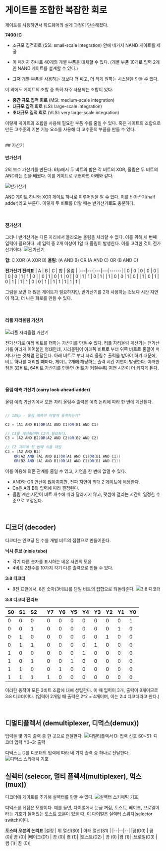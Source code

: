 # 게이트를 조합한 복잡한 회로

게이트를 사용하면서 하드웨어의 설계 과정이 단순해졌다.

**7400 IC**

- 소규모 집적회로 (SSI: small-scale integration) 안에 네가지 NAND 게이트를 제공
- 이 패키지 하나로 40개의 개별 부품을 대체할 수 있다.
  (개별 부품 10개로 입력 2개인 NAND 게이트를 설계할 수 있다.)

- 그저 개별 부품을 사용하는 것보다 더 싸고, 더 작게 원하는 시스템을 만들 수 있다.

이 외에도 게이트의 조합 중 특히 자주 사용되는 조합이 있다.

- **중간 규모 집적 회로** (MSI: medium-scale integration)
- **대규모 집적 회로** (LSI: large-scale integration)
- **초대규모 집적 회로** (VLSI: very large-scale integration)

이렇게 게이트의 조합을 사용해 필요한 부품 수를 줄일 수 있다.
혹은 게이트의 조합으로 만든 고수준의 기본 기능 요소를 사용해 더 고수준의 부품을 만들 수 있다.

<br />
## 가산기

#### 반가산기

2의 보수 가산기를 만든다.
61p에서 두 비트의 합은 각 비트의 XOR, 올림은 두 비트의 AND라는 것을 배웠다.
이를 게이트로 구현하면 아래와 같다.

![반가산기](https://cdn.discordapp.com/attachments/879215554379018243/974669368027938816/IMG_9314.jpg)

AND 게이트 하나와 XOR 게이트 하나로 이루어짐을 알 수 있다. 이를 반가산기(half adder)라고 부른다. 이렇게 두 비트를 더할 때는 반가산기로도 충분하다.

<br />

#### 전가산기

그러나 반가산기는 다른 자리에서 올라오는 올림을 처리할 수 없다. 이를 위해 세 번째 입력이 필요하다. 세 입력 중 2개 이상이 1일 때 올림이 발생한다. 이를 고려한 것이 전가산기이다.
![전가산기](https://cdn.discordapp.com/attachments/879215554379018243/974669368367652904/IMG_9315.jpg)

**합**: C XOR (A XOR B)
**올림**: (A AND B) OR (A AND C) OR (B AND C)

**전가산기 진리표**
| A | B | C | 합 | 올림 |
|---|---|---|---|------|
| 0 | 0 | 0 | 0 | 0 |
| 0 | 0 | 1 | 1 | 0 |
| 0 | 1 | 0 | 1 | 0 |
| 0 | 1 | 1 | 0 | 1 |
| 1 | 0 | 0 | 1 | 0 |
| 1 | 0 | 1 | 0 | 1 |
| 1 | 1 | 0 | 0 | 1 |
| 1 | 1 | 1 | 1 | 1 |

그림을 보면 더 많은 게이트가 필요하지만, 반가산기를 2개 사용하는 것보다 시간 지연이 적고, 더 나은 회로를 만들 수 있다.

<br />

#### 리플 자리올림 가산기

![리플 자리올림 가산기](https://cdn.discordapp.com/attachments/879215554379018243/974669367948222505/IMG_9316.jpg)

전가산기로 여러 비트를 더하는 가산기를 만들 수 있다. 리플 자리올림 계산기는 전가산기를 여러개 이어붙인 형태인데, 자리올림이 아래쪽 비트로 부터 위쪽 비트로 물결이 퍼져나가는 것처럼 전달된다.
아래 비트로 부터 자리 올림수 출력을 받아야 하기 때문에, 비트 하나를 처리할 때마다, 게이트 2개에 해당하는 출력 시간 지연이 발생한다. 이러한 점은 32비트, 64비트 가산기를 만들면 (비트가 커질수록) 지연 시간이 더 커지게 된다.

<br />

#### 올림 예측 가산기 (carry look-ahead-adder)

올림 예측 가산기에서 모든 자리 올림수 출력은 예측 논리에 따라 한 번에 계산된다.

```java

// 129p - 올림 예측이 어떻게 동작하는가?

C2 = (A1 AND B1)OR(A1 AND C1)OR(B1 AND C1)

// C3를 계산하려면 C2가 필요하다.
C3 = (A2 AND B2)OR(A2 AND C2)OR(B2 AND C2)

// C2 자리에 첫 번째 식을 대입
C3 = (A2 AND B2)
    OR(A2 AND (A1 AND B1)OR(A1 AND C1)OR(B1 AND C1))
    OR(B2 AND (A1 AND B1)OR(A1 AND C1)OR(B1 AND C1))

```

이를 이용해 의존 관계를 줄일 수 있고, 지연을 한 번에 없앨 수 있다.

- AND와 OR 연산이 많아지지만, 전파 지연이 최대 2 게이트에 해당한다.
- Cn은 A와 B의 입력에 따라 결정된다.
- 올림 계산 시간이 비트 개수에 따라 달라지지 않고, 덧셈에 걸리는 시간이 일정한 수준으로 고정된다.

<br />

## 디코더 (decoder)

디코더는 인코딩 된 수를 개별 비트의 집합으로 만들어준다.

**닉시 튜브 (nixie tube)**

- 각기 다른 숫자를 표시하는 네온 사인의 모음
- 4비트 2진수를 10가지 각기 다른 출력으로 만들 수 있다.

**3:8 디코더**

- 8진 표현에서, 8진 숫자(3비트)를 단일 비트의 집합으로 되돌려준다.
  ![3:8 디코더](https://cdn.discordapp.com/attachments/879215554379018243/974669367675584603/IMG_9317.jpg)

**3:8 디코더 진리표**

| S0  | S1  | S2  |     | Y7  | Y6  | Y5  | Y4  | Y3  | Y2  | Y1  | Y0  |
| --- | --- | --- | --- | --- | --- | --- | --- | --- | --- | --- | --- |
| 0   | 0   | 0   |     | 0   | 0   | 0   | 0   | 0   | 0   | 0   | 1   |
| 0   | 0   | 1   |     | 0   | 0   | 0   | 0   | 0   | 0   | 1   | 0   |
| 0   | 1   | 0   |     | 0   | 0   | 0   | 0   | 0   | 1   | 0   | 0   |
| 0   | 1   | 1   |     | 0   | 0   | 0   | 0   | 1   | 0   | 0   | 0   |
| 1   | 0   | 0   |     | 0   | 0   | 0   | 1   | 0   | 0   | 0   | 0   |
| 1   | 0   | 1   |     | 0   | 0   | 1   | 0   | 0   | 0   | 0   | 0   |
| 1   | 1   | 0   |     | 0   | 1   | 0   | 0   | 0   | 0   | 0   | 0   |
| 1   | 1   | 1   |     | 1   | 0   | 0   | 0   | 0   | 0   | 0   | 0   |

이러한 동작이 모든 3비트 조합에 대해 성립한다.
이 때 입력이 3개, 출력이 8개이므로 3:8 디코더이다.
(입력이 2개일 때 출력은 2^2 = 4개이며, 이는 2:4 디코더라고 한다.)

<br />

## 디멀티플렉서 (demultiplexer, 디먹스(demux))

입력을 몇 가지 출력 중 한 곳으로 전달한다.
![디멀티플렉서](https://cdn.discordapp.com/attachments/879215554379018243/974669367704965140/IMG_9319.jpg)
D: 입력 신호
S0~S1: 디코더 입력
Y0~3: 출력

디먹스는 D를 디코더의 입력에 따라 네 가지 출력 중 하나로 전달한다.
![디먹스 스키매틱 기호](https://cdn.discordapp.com/attachments/879215554379018243/974669369948917832/IMG_9320.jpg)

## 실렉터 (selecor, 멀티 플렉서(multiplexer), 먹스 (mux))

디코더에 게이트를 추가해 실렉터를 만들 수 있다.
![실렉터 스키매틱 기호](https://cdn.discordapp.com/attachments/879215554379018243/974669366689951784/IMG_9322.jpg)

디먹스를 뒤집은 모양이다.
예를 들면, 다이얼에서 눈금 꺼짐, 토스트, 베이크, 브로일이라는 기호가 들어있는 토스트 오븐이 있을 때, 이 다이얼은 실렉터 스위치(selector switch)이다.

**토스터 오븐의 논리표**
|설정 | 위 열선(S0) | 아래 열선(S1) |
|--|--|--|
|끔(D0) | 끔 (0)| 끔 (0)|
|베이크(D1) | 끔 (0)| 켬 (1)|
|토스트(D2) | 끔 (0) |켬 (1)|
|브로일(D3) | 켬 (1)| 끔 (0)|
